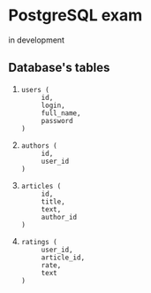 # PostgreSQL exam
in development

## Database's tables
1) ```
   users (
        id,
        login,
        full_name,
        password
   )
   ```
2) ```
   authors (
        id,
        user_id
   )
   ```
3) ```
   articles (
        id,
        title,
        text,
        author_id
   )
   ```
4) ```
   ratings (
        user_id,
        article_id,
        rate,
        text
   )
   ```
   
